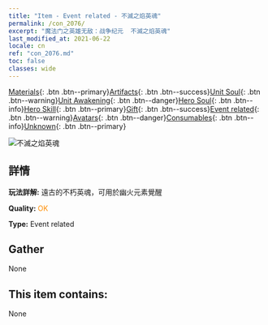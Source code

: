 ```yaml
---
title: "Item - Event related - 不滅之焰英魂"
permalink: /con_2076/
excerpt: "魔法门之英雄无敌：战争纪元  不滅之焰英魂"
last_modified_at: 2021-06-22
locale: cn
ref: "con_2076.md"
toc: false
classes: wide
---
```

 [Materials](/ItemsCN/){: .btn .btn--primary}[Artifacts](/ItemsCN/Artifacts/){: .btn .btn--success}[Unit Soul](/ItemsCN/UnitSoul/){: .btn .btn--warning}[Unit Awakening](/ItemsCN/UnitAwakening/){: .btn .btn--danger}[Hero Soul](/ItemsCN/HeroSoul/){: .btn .btn--info}[Hero Skill](/ItemsCN/HeroSkill/){: .btn .btn--primary}[Gift](/ItemsCN/Gift/){: .btn .btn--success}[Event related](/ItemsCN/Events/){: .btn .btn--warning}[Avatars](/ItemsCN/Avatars/){: .btn .btn--danger}[Consumables](/ItemsCN/Consumables/){: .btn .btn--info}[Unknown](/ItemsCN/Unknown/){: .btn .btn--primary}

 ![不滅之焰英魂](/images/t/juexing_904.png)

## 詳情
 **玩法詳解:** 遠古的不朽英魂，可用於幽火元素覺醒

 **Quality:** <span style="color: #FF8C00">OK</span>

 **Type:** Event related

## Gather

  None

## This item contains:

  None

